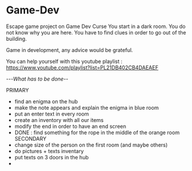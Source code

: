 # Game-Dev
Escape game project on Game Dev Curse
You start in a dark room. You do not know why you are here. You have to find clues in order to go out of the building.

Game in development, any advice would be grateful.

You can help yourself with this youtube playlist :
 https://www.youtube.com/playlist?list=PL21DB402CB4DAEAEF

---*What has to be done*--

PRIMARY
- find an enigma on the hub
- make the note appears and explain the enigma in blue room
- put an enter text in every room
- create an inventory with all our items
- modify the end in order to have an end screen
- DONE : find something for the rope in the middle of the orange room
SECONDARY
- change size of the person on the first room (and maybe others)
- do pictures + texts inventary
- put texts on 3 doors in the hub
- 